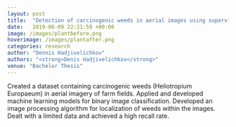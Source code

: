 ```yaml
---
layout: post
title:  "Detection of carcinogenic weeds in aerial images using supervised learning"
date:   2019-06-09 22:21:59 +00:00
image: /images/plantbefore.png
hoverimage: /images/plantafter.png
categories: research
author: "Dennis Hadjivelichkov"
authors: "<strong>Denis Hadjivelichkov</strong>"
venue: "Bachelor Thesis"
---
```

Created a dataset containing carcinogenic weeds (Heliotropium Europaeum) in aerial imagery of farm fields. Applied and developed machine learning models for binary image classification. Developed an image processing algorithm for localization of weeds within the images. Dealt with a limited data and achieved a high recall rate.